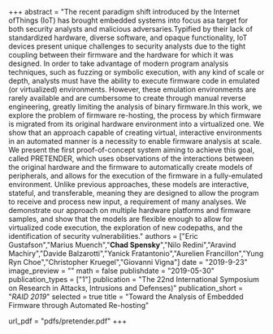 +++
abstract = "The  recent  paradigm  shift  introduced  by  the  Internet  ofThings (IoT) has brought embedded systems into focus asa target for both security analysts and malicious adversaries.Typified  by  their  lack  of  standardized  hardware, diverse software,  and  opaque  functionality, IoT devices  present unique challenges to security analysts due to the tight coupling between their firmware and the hardware for which it was designed. In order to take advantage of modern program analysis techniques, such as fuzzing or symbolic execution, with any kind of scale or depth, analysts must have the ability to execute firmware  code  in  emulated  (or virtualized)  environments. However, these emulation environments are rarely available and  are  cumbersome  to  create  through  manual  reverse engineering, greatly limiting the analysis of binary firmware.In this work, we explore the problem of firmware re-hosting, the process by which firmware is migrated from its original hardware environment into a virtualized one. We show that an approach capable of creating virtual, interactive environments in an automated manner is a necessity to enable firmware analysis at scale. We present the first proof-of-concept system aiming to achieve this goal, called PRETENDER, which uses observations of the interactions between the original hardware and the firmware to automatically create models of peripherals, and allows for the execution of the firmware in a fully-emulated environment.  Unlike  previous  approaches, these  models are interactive, stateful, and transferable, meaning they are designed to allow the program to receive and process new input, a  requirement  of  many  analyses.  We  demonstrate our approach on multiple hardware platforms and firmware samples, and show that the models are flexible enough to allow for virtualized code execution, the exploration of new codepaths, and the identification of security vulnerabilities."
authors = ["Eric Gustafson","Marius Muench","**Chad Spensky**","Nilo Redini","Aravind Machiry","Davide Balzarotti","Yanick Fratantonio","Aurelien Francillon","Yung Ryn Choe","Christopher Kruegel","Giovanni Vigna"]
date = "2019-9-23"
image_preview = ""
math = false
publishdate = "2019-05-30"
publication_types = ["1"]
publication = "The 22nd International Symposium on Research in Attacks, Intrusions and Defenses)"
publication_short = "*RAID 2019*"
selected = true
title = "Toward the Analysis of Embedded Firmware through Automated Re-hosting"

url_pdf = "pdfs/pretender.pdf"
+++
